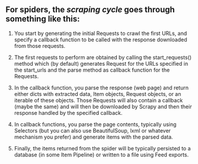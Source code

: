 ## For spiders, the ***scraping cycle*** goes through something like this:

1. You start by generating the initial Requests to crawl the first URLs, and specify a callback function to be called with the response downloaded from those requests.

2. The first requests to perform are obtained by calling the start_requests() method which (by default) generates Request for the URLs specified in the start_urls and the parse method as callback function for the Requests.

3. In the callback function, you parse the response (web page) and return either dicts with extracted data, Item objects, Request objects, or an iterable of these objects. Those Requests will also contain a callback (maybe the same) and will then be downloaded by Scrapy and then their response handled by the specified callback.

4. In callback functions, you parse the page contents, typically using Selectors (but you can also use BeautifulSoup, lxml or whatever mechanism you prefer) and generate items with the parsed data.

5. Finally, the items returned from the spider will be typically persisted to a database (in some Item Pipeline) or written to a file using Feed exports.